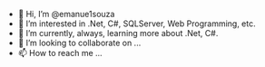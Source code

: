 - 👋 Hi, I’m @emanue1souza
- 👀 I’m interested in .Net, C#, SQLServer, Web Programming, etc.
- 🌱 I’m currently, always, learning more about .Net, C#.
- 💞️ I’m looking to collaborate on ...
- 📫 How to reach me ...

<!---
emanue1souza/emanue1souza is a ✨ special ✨ repository because its `README.md` (this file) appears on your GitHub profile.
You can click the Preview link to take a look at your changes.
--->
